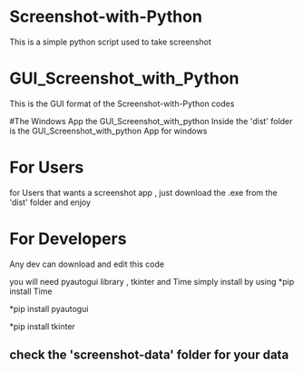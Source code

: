 # Screenshot-with-Python
This is a simple python script used to take screenshot

# GUI_Screenshot_with_Python 
This is the GUI format of the Screenshot-with-Python codes

#The Windows App  the GUI_Screenshot_with_python 
Inside the 'dist' folder  is the  GUI_Screenshot_with_python  App for windows

# For Users
for Users that wants a screenshot app , just download the .exe from the 'dist' folder and enjoy

# For Developers 
Any dev can download and edit this code 



you will need pyautogui library , tkinter and Time 
simply install by using 
*pip install Time

*pip install pyautogui



*pip install tkinter


## check the 'screenshot-data' folder for your data
